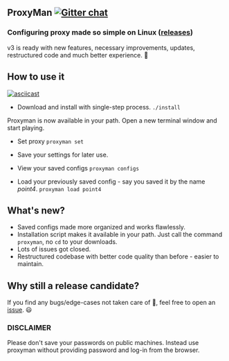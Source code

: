 ## ProxyMan [![Gitter chat](https://badges.gitter.im/gitterHQ/gitter.png)](https://gitter.im/proxyman-linux/Lobby)

### Configuring proxy made so simple on Linux ([releases](https://github.com/himanshub16/ProxyMan/releases/))


v3 is ready with new features, necessary improvements, updates, restructured code and much better experience. :tada: 

## How to use it
[![asciicast](https://asciinema.org/a/53PYofBkTUz26FmuhWaSeqF15.png)](https://asciinema.org/a/53PYofBkTUz26FmuhWaSeqF15)

* Download and install with single-step process.
```./install```

Proxyman is now available in your path. 
Open a new terminal window and start playing.

* Set proxy
```proxyman set```

* Save your settings for later use.
* View your saved configs
```proxyman configs```
* Load your previously saved config - say you saved it by the name *point4*. 
```proxyman load point4```

## What's new?
* Saved configs made more organized and works flawlessly.
* Installation script makes it available in your path. Just call the command `proxyman`, no `cd` to your downloads.
* Lots of issues got closed.
* Restructured codebase with better code quality than before - easier to maintain.


## Why still a release candidate?
If you find any bugs/edge-cases not taken care of :see_no_evil:, feel free to open an [issue](https://github.com/ProxyMan/issues).
:smiley:


### DISCLAIMER
Please don't save your passwords on public machines. Instead use proxyman without providing password and log-in from the browser.
